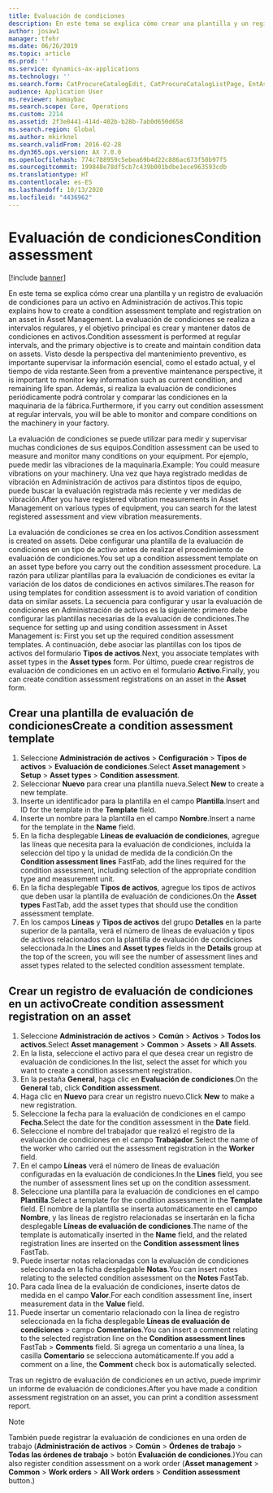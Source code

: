 ```yaml
---
title: Evaluación de condiciones
description: En este tema se explica cómo crear una plantilla y un registro de evaluación de condiciones para un activo en Administración de activos.
author: josaw1
manager: tfehr
ms.date: 06/26/2019
ms.topic: article
ms.prod: ''
ms.service: dynamics-ax-applications
ms.technology: ''
ms.search.form: CatProcureCatalogEdit, CatProcureCatalogListPage, EntAssetObjectCondition, EntAssetConditionTemplate
audience: Application User
ms.reviewer: kamaybac
ms.search.scope: Core, Operations
ms.custom: 2214
ms.assetid: 2f3e0441-414d-402b-b28b-7ab0d650d658
ms.search.region: Global
ms.author: mkirknel
ms.search.validFrom: 2016-02-28
ms.dyn365.ops.version: AX 7.0.0
ms.openlocfilehash: 774c788959c5ebea69b4d22c886ac673f50b97f5
ms.sourcegitcommit: 199848e78df5cb7c439b001bdbe1ece963593cdb
ms.translationtype: HT
ms.contentlocale: es-ES
ms.lasthandoff: 10/13/2020
ms.locfileid: "4436962"
---
```

# <a name="condition-assessment"></a><span data-ttu-id="52648-103">Evaluación de condiciones</span><span class="sxs-lookup"><span data-stu-id="52648-103">Condition assessment</span></span>

[!include [banner](../../includes/banner.md)]

 

<span data-ttu-id="52648-104">En este tema se explica cómo crear una plantilla y un registro de evaluación de condiciones para un activo en Administración de activos.</span><span class="sxs-lookup"><span data-stu-id="52648-104">This topic explains how to create a condition assessment template and registration on an asset in Asset Management.</span></span> <span data-ttu-id="52648-105">La evaluación de condiciones se realiza a intervalos regulares, y el objetivo principal es crear y mantener datos de condiciones en activos.</span><span class="sxs-lookup"><span data-stu-id="52648-105">Condition assessment is performed at regular intervals, and the primary objective is to create and maintain condition data on assets.</span></span> <span data-ttu-id="52648-106">Visto desde la perspectiva del mantenimiento preventivo, es importante supervisar la información esencial, como el estado actual, y el tiempo de vida restante.</span><span class="sxs-lookup"><span data-stu-id="52648-106">Seen from a preventive maintenance perspective, it is important to monitor key information such as current condition, and remaining life span.</span></span> <span data-ttu-id="52648-107">Además, si realiza la evaluación de condiciones periódicamente podrá controlar y comparar las condiciones en la maquinaria de la fábrica.</span><span class="sxs-lookup"><span data-stu-id="52648-107">Furthermore, if you carry out condition assessment at regular intervals, you will be able to monitor and compare conditions on the machinery in your factory.</span></span>

<span data-ttu-id="52648-108">La evaluación de condiciones se puede utilizar para medir y supervisar muchas condiciones de sus equipos.</span><span class="sxs-lookup"><span data-stu-id="52648-108">Condition assessment can be used to measure and monitor many conditions on your equipment.</span></span> <span data-ttu-id="52648-109">Por ejemplo, puede medir las vibraciones de la maquinaria.</span><span class="sxs-lookup"><span data-stu-id="52648-109">Example: You could measure vibrations on your machinery.</span></span> <span data-ttu-id="52648-110">Una vez que haya registrado medidas de vibración en Administración de activos para distintos tipos de equipo, puede buscar la evaluación registrada más reciente y ver medidas de vibración.</span><span class="sxs-lookup"><span data-stu-id="52648-110">After you have registered vibration measurements in Asset Management on various types of equipment, you can search for the latest registered assessment and view vibration measurements.</span></span>

<span data-ttu-id="52648-111">La evaluación de condiciones se crea en los activos.</span><span class="sxs-lookup"><span data-stu-id="52648-111">Condition assessment is created on assets.</span></span> <span data-ttu-id="52648-112">Debe configurar una plantilla de la evaluación de condiciones en un tipo de activo antes de realizar el procedimiento de evaluación de condiciones.</span><span class="sxs-lookup"><span data-stu-id="52648-112">You set up a condition assessment template on an asset type before you carry out the condition assessment procedure.</span></span> <span data-ttu-id="52648-113">La razón para utilizar plantillas para la evaluación de condiciones es evitar la variación de los datos de condiciones en activos similares.</span><span class="sxs-lookup"><span data-stu-id="52648-113">The reason for using templates for condition assessment is to avoid variation of condition data on similar assets.</span></span> <span data-ttu-id="52648-114">La secuencia para configurar y usar la evaluación de condiciones en Administración de activos es la siguiente: primero debe configurar las plantillas necesarias de la evaluación de condiciones.</span><span class="sxs-lookup"><span data-stu-id="52648-114">The sequence for setting up and using condition assessment in Asset Management is: First you set up the required condition assessment templates.</span></span> <span data-ttu-id="52648-115">A continuación, debe asociar las plantillas con los tipos de activos del formulario **Tipos de activos**.</span><span class="sxs-lookup"><span data-stu-id="52648-115">Next, you associate templates with asset types in the **Asset types** form.</span></span> <span data-ttu-id="52648-116">Por último, puede crear registros de evaluación de condiciones en un activo en el formulario **Activo**.</span><span class="sxs-lookup"><span data-stu-id="52648-116">Finally, you can create condition assessment registrations on an asset in the **Asset** form.</span></span>

## <a name="create-a-condition-assessment-template"></a><span data-ttu-id="52648-117">Crear una plantilla de evaluación de condiciones</span><span class="sxs-lookup"><span data-stu-id="52648-117">Create a condition assessment template</span></span>

1. <span data-ttu-id="52648-118">Seleccione **Administración de activos** > **Configuración** > **Tipos de activos** > **Evaluación de condiciones**.</span><span class="sxs-lookup"><span data-stu-id="52648-118">Select **Asset management** > **Setup** > **Asset types** > **Condition assessment**.</span></span>
2. <span data-ttu-id="52648-119">Seleccionar **Nuevo** para crear una plantilla nueva.</span><span class="sxs-lookup"><span data-stu-id="52648-119">Select **New** to create a new template.</span></span>
3. <span data-ttu-id="52648-120">Inserte un identificador para la plantilla en el campo **Plantilla**.</span><span class="sxs-lookup"><span data-stu-id="52648-120">Insert and ID for the template in the **Template** field.</span></span>
4. <span data-ttu-id="52648-121">Inserte un nombre para la plantilla en el campo **Nombre**.</span><span class="sxs-lookup"><span data-stu-id="52648-121">Insert a name for the template in the **Name** field.</span></span>
5. <span data-ttu-id="52648-122">En la ficha desplegable **Líneas de evaluación de condiciones**, agregue las líneas que necesita para la evaluación de condiciones, incluida la selección del tipo y la unidad de medida de la condición.</span><span class="sxs-lookup"><span data-stu-id="52648-122">On the **Condition assessment lines** FastFab, add the lines required for the condition assessment, including selection of the appropriate condition type and measurement unit.</span></span>
6. <span data-ttu-id="52648-123">En la ficha desplegable **Tipos de activos**, agregue los tipos de activos que deben usar la plantilla de evaluación de condiciones.</span><span class="sxs-lookup"><span data-stu-id="52648-123">On the **Asset types** FastTab, add the asset types that should use the condition assessment template.</span></span>
7. <span data-ttu-id="52648-124">En los campos **Líneas** y **Tipos de activos** del grupo **Detalles** en la parte superior de la pantalla, verá el número de líneas de evaluación y tipos de activos relacionados con la plantilla de evaluación de condiciones seleccionada.</span><span class="sxs-lookup"><span data-stu-id="52648-124">In the **Lines** and **Asset types** fields in the **Details** group at the top of the screen, you will see the number of assessment lines and asset types related to the selected condition assessment template.</span></span>


## <a name="create-condition-assessment-registration-on-an-asset"></a><span data-ttu-id="52648-125">Crear un registro de evaluación de condiciones en un activo</span><span class="sxs-lookup"><span data-stu-id="52648-125">Create condition assessment registration on an asset</span></span>

1. <span data-ttu-id="52648-126">Seleccione **Administración de activos** > **Común** > **Activos** > **Todos los activos**.</span><span class="sxs-lookup"><span data-stu-id="52648-126">Select **Asset management** > **Common** > **Assets** > **All Assets**.</span></span>
2. <span data-ttu-id="52648-127">En la lista, seleccione el activo para el que desea crear un registro de evaluación de condiciones.</span><span class="sxs-lookup"><span data-stu-id="52648-127">In the list, select the asset for which you want to create a condition assessment registration.</span></span>
3. <span data-ttu-id="52648-128">En la pestaña **General**, haga clic en **Evaluación de condiciones**.</span><span class="sxs-lookup"><span data-stu-id="52648-128">On the **General** tab, click **Condition assessment**.</span></span>
4. <span data-ttu-id="52648-129">Haga clic en **Nuevo** para crear un registro nuevo.</span><span class="sxs-lookup"><span data-stu-id="52648-129">Click **New** to make a new registration.</span></span>
5. <span data-ttu-id="52648-130">Seleccione la fecha para la evaluación de condiciones en el campo **Fecha**.</span><span class="sxs-lookup"><span data-stu-id="52648-130">Select the date for the condition assessment in the **Date** field.</span></span>
6. <span data-ttu-id="52648-131">Seleccione el nombre del trabajador que realizó el registro de la evaluación de condiciones en el campo **Trabajador**.</span><span class="sxs-lookup"><span data-stu-id="52648-131">Select the name of the worker who carried out the assessment registration in the **Worker** field.</span></span>
7. <span data-ttu-id="52648-132">En el campo **Líneas** verá el número de líneas de evaluación configuradas en la evaluación de condiciones.</span><span class="sxs-lookup"><span data-stu-id="52648-132">In the **Lines** field, you see the number of assessment lines set up on the condition assessment.</span></span>
8. <span data-ttu-id="52648-133">Seleccione una plantilla para la evaluación de condiciones en el campo **Plantilla**.</span><span class="sxs-lookup"><span data-stu-id="52648-133">Select a template for the condition assessment in the **Template** field.</span></span> <span data-ttu-id="52648-134">El nombre de la plantilla se inserta automáticamente en el campo **Nombre**, y las líneas de registro relacionadas se insertarán en la ficha desplegable **Líneas de evaluación de condiciones**.</span><span class="sxs-lookup"><span data-stu-id="52648-134">The name of the template is automatically inserted in the **Name** field, and the related registration lines are inserted on the **Condition assessment lines** FastTab.</span></span>
9. <span data-ttu-id="52648-135">Puede insertar notas relacionadas con la evaluación de condiciones seleccionada en la ficha desplegable **Notas**.</span><span class="sxs-lookup"><span data-stu-id="52648-135">You can insert notes relating to the selected condition assessment on the **Notes** FastTab.</span></span>
10. <span data-ttu-id="52648-136">Para cada línea de la evaluación de condiciones, inserte datos de medida en el campo **Valor**.</span><span class="sxs-lookup"><span data-stu-id="52648-136">For each condition assessment line, insert measurement data in the **Value** field.</span></span>
11. <span data-ttu-id="52648-137">Puede insertar un comentario relacionado con la línea de registro seleccionada en la ficha desplegable **Líneas de evaluación de condiciones** > campo **Comentarios**.</span><span class="sxs-lookup"><span data-stu-id="52648-137">You can insert a comment relating to the selected registration line on the **Condition assessment lines** FastTab > **Comments** field.</span></span> <span data-ttu-id="52648-138">Si agrega un comentario a una línea, la casilla **Comentario** se selecciona automáticamente.</span><span class="sxs-lookup"><span data-stu-id="52648-138">If you add a comment on a line, the **Comment** check box is automatically selected.</span></span>

<span data-ttu-id="52648-139">Tras un registro de evaluación de condiciones en un activo, puede imprimir un informe de evaluación de condiciones.</span><span class="sxs-lookup"><span data-stu-id="52648-139">After you have made a condition assessment registration on an asset, you can print a condition assessment report.</span></span>

>[!NOTE]
><span data-ttu-id="52648-140">También puede registrar la evaluación de condiciones en una orden de trabajo (**Administración de activos** > **Común** > **Órdenes de trabajo** > **Todas las órdenes de trabajo** >  botón **Evaluación de condiciones**.)</span><span class="sxs-lookup"><span data-stu-id="52648-140">You can also register condition assessment on a work order (**Asset management** > **Common** > **Work orders** > **All Work orders** > **Condition assessment** button.)</span></span>
